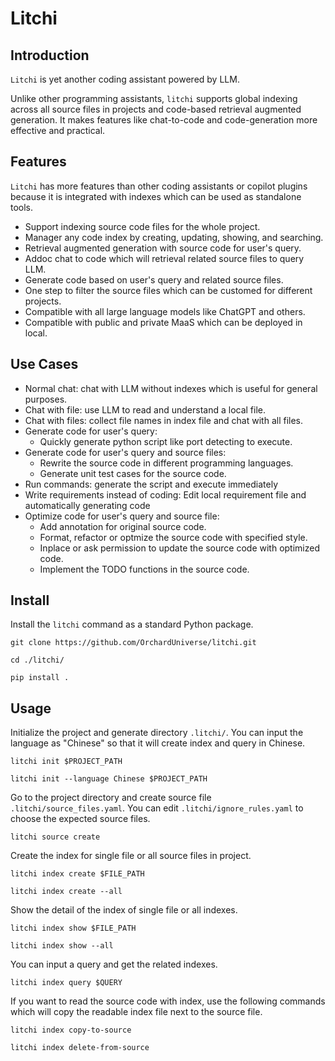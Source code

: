 # Litchi

## Introduction

`Litchi` is yet another coding assistant powered by LLM.

Unlike other programming assistants, `litchi` supports global indexing across all source files in projects and code-based retrieval augmented generation. It makes features like chat-to-code and code-generation more effective and practical.

## Features

`Litchi` has more features than other coding assistants or copilot plugins because it is integrated with indexes which can be used as standalone tools.

* Support indexing source code files for the whole project.
* Manager any code index by creating, updating, showing, and searching.
* Retrieval augmented generation with source code for user's query.
* Addoc chat to code which will retrieval related source files to query LLM.
* Generate code based on user's query and related source files.
* One step to filter the source files which can be customed for different projects.
* Compatible with all large language models like ChatGPT and others.
* Compatible with public and private MaaS which can be deployed in local.

## Use Cases

* Normal chat: chat with LLM without indexes which is useful for general purposes.
* Chat with file: use LLM to read and understand a local file.
* Chat with files: collect file names in index file and chat with all files.
* Generate code for user's query:
  * Quickly generate python script like port detecting to execute.
* Generate code for user's query and source files:
  * Rewrite the source code in different programming languages.
  * Generate unit test cases for the source code.
* Run commands: generate the script and execute immediately
* Write requirements instead of coding: Edit local requirement file and automatically generating code
* Optimize code for user's query and source file:
  * Add annotation for original source code.
  * Format, refactor or optmize the source code with specified style.
  * Inplace or ask permission to update the source code with optimized code.
  * Implement the TODO functions in the source code.

  

## Install

Install the `litchi` command as a standard Python package.

```
git clone https://github.com/OrchardUniverse/litchi.git

cd ./litchi/

pip install .
```

## Usage

Initialize the project and generate directory `.litchi/`. You can input the language as "Chinese" so that it will create index and query in Chinese.

```
litchi init $PROJECT_PATH

litchi init --language Chinese $PROJECT_PATH
```

Go to the project directory and create source file `.litchi/source_files.yaml`. You can edit `.litchi/ignore_rules.yaml` to choose the expected source files.

```
litchi source create
```

Create the index for single file or all source files in project.

```
litchi index create $FILE_PATH

litchi index create --all
```

Show the detail of the index of single file or all indexes.

```
litchi index show $FILE_PATH

litchi index show --all
```

You can input a query and get the related indexes.

```
litchi index query $QUERY
```

If you want to read the source code with index, use the following commands which will copy the readable index file next to the source file.

```
litchi index copy-to-source

litchi index delete-from-source
```

